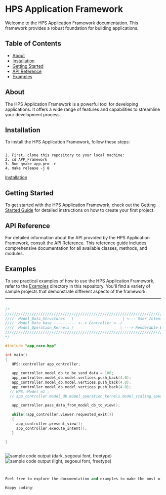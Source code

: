 # HPS Application Framework

Welcome to the HPS Application Framework documentation. This framework provides a robust foundation for building applications.

## Table of Contents

- [About](#about)
- [Installation](#installation)
- [Getting Started](#getting-started)
- [API Reference](#api-reference)
- [Examples](#examples)

## About

The HPS Application Framework is a powerful tool for developing applications. It offers a wide range of features and capabilities to streamline your development process.

## Installation

To install the HPS Application Framework, follow these steps:

```

1. First, clone this repository to your local machine:
2. cd APP_Framework
3. Run qmake app.pro -r
4. make release -j 8

```

[Installation](Installation.md)

## Getting Started

To get started with the HPS Application Framework, check out the [Getting Started Guide](./docs/getting-started.md) for detailed instructions on how to create your first project.

## API Reference

For detailed information about the API provided by the HPS Application Framework, consult the [API Reference](API-Reference.md). This reference guide includes comprehensive documentation for all available classes, methods, and modules.


## Examples

To see practical examples of how to use the HPS Application Framework, refer to the [Examples](./examples) directory in this repository. You'll find a variety of sample projects that demonstrate different aspects of the framework.


---


```cpp

/*
///////////////////////////////////////////////////////////////////////////////////////////////////////////////
////  Model_Data_Structures   \                      | <--- User Intent <-------\                           ///
////  Model_Data_base ---------- <--> Controller <--/                           |-----> VIEW ( UI + Model ) ///
////  Model_Operation_Kernels /                     \ ---> Renderable Entity--->/                           ///
///////////////////////////////////////////////////////////////////////////////////////////////////////////////
*/

#include "app_core.hpp"

int main()
{
   HPS::controller app_controller; 
   
   app_controller.model_db.to_be_send_data = 100;
   app_controller.model_db.model.vertices.push_back(4.0);
   app_controller.model_db.model.vertices.push_back(4.0);
   app_controller.model_db.model.vertices.push_back(4.0);
  // HPS::Model m1 ;
  // app_controller.model_db.model_operation_kernels.model_scaling_operation(m1 , 6.0f);
   
   app_controller.pass_data_from_model_db_to_view();
   
   while(!app_controller.viewer.requested_exit())
   {   
     app_controller.present_view(); 
     app_controller.execute_intent();
   }
   
}



```
![sample code output (dark, segoeui font, freetype)](https://user-images.githubusercontent.com/8225057/191050833-b7ecf528-bfae-4a9f-ac1b-f3d83437a2f4.png)
![sample code output (light, segoeui font, freetype)](https://user-images.githubusercontent.com/8225057/191050838-8742efd4-504d-4334-a9a2-e756d15bc2ab.png)

```cpp


Feel free to explore the documentation and examples to make the most of the HPS Application Framework. If you encounter any issues or have questions, please don't hesitate to [open an issue](https://github.com/your-username/hps-application-framework/issues) on GitHub.

Happy coding!
